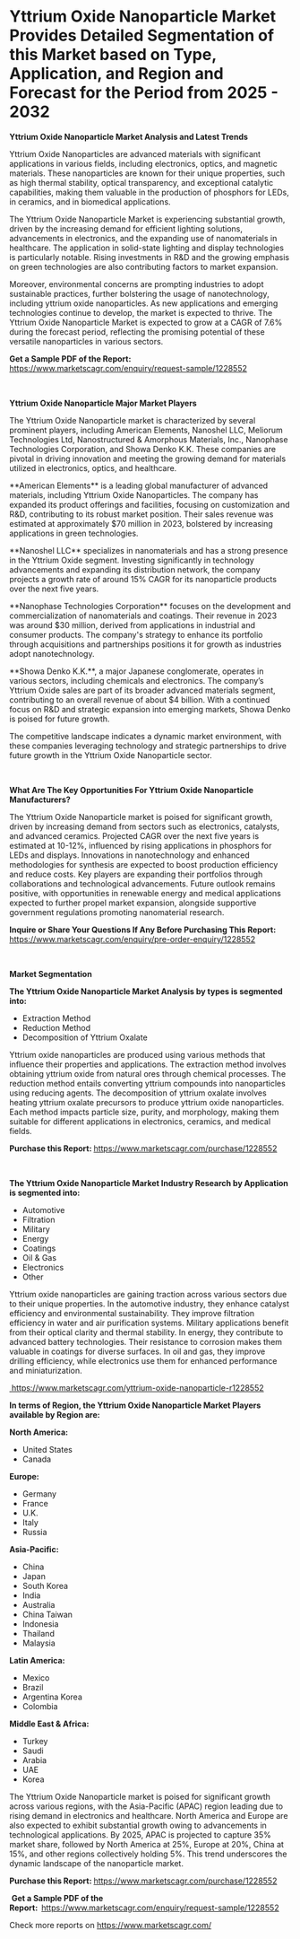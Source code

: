 <p><h1>Yttrium Oxide Nanoparticle Market Provides Detailed Segmentation of this Market based on Type, Application, and Region and Forecast for the Period from 2025 - 2032</h1></p><p><strong>Yttrium Oxide Nanoparticle Market Analysis and Latest Trends</strong></p>
<p><p>Yttrium Oxide Nanoparticles are advanced materials with significant applications in various fields, including electronics, optics, and magnetic materials. These nanoparticles are known for their unique properties, such as high thermal stability, optical transparency, and exceptional catalytic capabilities, making them valuable in the production of phosphors for LEDs, in ceramics, and in biomedical applications.</p><p>The Yttrium Oxide Nanoparticle Market is experiencing substantial growth, driven by the increasing demand for efficient lighting solutions, advancements in electronics, and the expanding use of nanomaterials in healthcare. The application in solid-state lighting and display technologies is particularly notable. Rising investments in R&D and the growing emphasis on green technologies are also contributing factors to market expansion.</p><p>Moreover, environmental concerns are prompting industries to adopt sustainable practices, further bolstering the usage of nanotechnology, including yttrium oxide nanoparticles. As new applications and emerging technologies continue to develop, the market is expected to thrive. The Yttrium Oxide Nanoparticle Market is expected to grow at a CAGR of 7.6% during the forecast period, reflecting the promising potential of these versatile nanoparticles in various sectors.</p></p>
<p><strong>Get a Sample PDF of the Report:&nbsp;</strong> <a href="https://www.marketscagr.com/enquiry/request-sample/1228552?utm_campaign=3249&utm_medium=2&utm_source=Github&utm_content=ia&utm_term=03042025&utm_id=yttrium-oxide-nanoparticle">https://www.marketscagr.com/enquiry/request-sample/1228552</a></p>
<p>&nbsp;</p>
<p><strong>Yttrium Oxide Nanoparticle Major Market Players</strong></p>
<p><p>The Yttrium Oxide Nanoparticle market is characterized by several prominent players, including American Elements, Nanoshel LLC, Meliorum Technologies Ltd, Nanostructured & Amorphous Materials, Inc., Nanophase Technologies Corporation, and Showa Denko K.K. These companies are pivotal in driving innovation and meeting the growing demand for materials utilized in electronics, optics, and healthcare.</p><p>**American Elements** is a leading global manufacturer of advanced materials, including Yttrium Oxide Nanoparticles. The company has expanded its product offerings and facilities, focusing on customization and R&D, contributing to its robust market position. Their sales revenue was estimated at approximately $70 million in 2023, bolstered by increasing applications in green technologies.</p><p>**Nanoshel LLC** specializes in nanomaterials and has a strong presence in the Yttrium Oxide segment. Investing significantly in technology advancements and expanding its distribution network, the company projects a growth rate of around 15% CAGR for its nanoparticle products over the next five years.</p><p>**Nanophase Technologies Corporation** focuses on the development and commercialization of nanomaterials and coatings. Their revenue in 2023 was around $30 million, derived from applications in industrial and consumer products. The company's strategy to enhance its portfolio through acquisitions and partnerships positions it for growth as industries adopt nanotechnology.</p><p>**Showa Denko K.K.**, a major Japanese conglomerate, operates in various sectors, including chemicals and electronics. The company’s Yttrium Oxide sales are part of its broader advanced materials segment, contributing to an overall revenue of about $4 billion. With a continued focus on R&D and strategic expansion into emerging markets, Showa Denko is poised for future growth.</p><p>The competitive landscape indicates a dynamic market environment, with these companies leveraging technology and strategic partnerships to drive future growth in the Yttrium Oxide Nanoparticle sector.</p></p>
<p>&nbsp;</p>
<p><strong>What Are The Key Opportunities For Yttrium Oxide Nanoparticle Manufacturers?</strong></p>
<p><p>The Yttrium Oxide Nanoparticle market is poised for significant growth, driven by increasing demand from sectors such as electronics, catalysts, and advanced ceramics. Projected CAGR over the next five years is estimated at 10-12%, influenced by rising applications in phosphors for LEDs and displays. Innovations in nanotechnology and enhanced methodologies for synthesis are expected to boost production efficiency and reduce costs. Key players are expanding their portfolios through collaborations and technological advancements. Future outlook remains positive, with opportunities in renewable energy and medical applications expected to further propel market expansion, alongside supportive government regulations promoting nanomaterial research.</p></p>
<p><strong>Inquire or Share Your Questions If Any Before Purchasing This Report:</strong> <a href="https://www.marketscagr.com/enquiry/pre-order-enquiry/1228552?utm_campaign=3249&utm_medium=2&utm_source=Github&utm_content=ia&utm_term=03042025&utm_id=yttrium-oxide-nanoparticle">https://www.marketscagr.com/enquiry/pre-order-enquiry/1228552</a></p>
<p>&nbsp;</p>
<p><strong>Market Segmentation</strong></p>
<p><strong>The Yttrium Oxide Nanoparticle Market Analysis by types is segmented into:</strong></p>
<p><ul><li>Extraction Method</li><li>Reduction Method</li><li>Decomposition of Yttrium Oxalate</li></ul></p>
<p><p>Yttrium oxide nanoparticles are produced using various methods that influence their properties and applications. The extraction method involves obtaining yttrium oxide from natural ores through chemical processes. The reduction method entails converting yttrium compounds into nanoparticles using reducing agents. The decomposition of yttrium oxalate involves heating yttrium oxalate precursors to produce yttrium oxide nanoparticles. Each method impacts particle size, purity, and morphology, making them suitable for different applications in electronics, ceramics, and medical fields.</p></p>
<p><strong>Purchase this Report:&nbsp;</strong><a href="https://www.marketscagr.com/purchase/1228552?utm_campaign=3249&utm_medium=2&utm_source=Github&utm_content=ia&utm_term=03042025&utm_id=yttrium-oxide-nanoparticle">https://www.marketscagr.com/purchase/1228552</a></p>
<p>&nbsp;</p>
<p><strong>The Yttrium Oxide Nanoparticle Market Industry Research by Application is segmented into:</strong></p>
<p><ul><li>Automotive</li><li>Filtration</li><li>Military</li><li>Energy</li><li>Coatings</li><li>Oil & Gas</li><li>Electronics</li><li>Other</li></ul></p>
<p><p>Yttrium oxide nanoparticles are gaining traction across various sectors due to their unique properties. In the automotive industry, they enhance catalyst efficiency and environmental sustainability. They improve filtration efficiency in water and air purification systems. Military applications benefit from their optical clarity and thermal stability. In energy, they contribute to advanced battery technologies. Their resistance to corrosion makes them valuable in coatings for diverse surfaces. In oil and gas, they improve drilling efficiency, while electronics use them for enhanced performance and miniaturization.</p></p>
<p><a href="https://www.marketscagr.com/yttrium-oxide-nanoparticle-r1228552?utm_campaign=3249&utm_medium=2&utm_source=Github&utm_content=ia&utm_term=03042025&utm_id=yttrium-oxide-nanoparticle">&nbsp;https://www.marketscagr.com/yttrium-oxide-nanoparticle-r1228552</a></p>
<p><strong>In terms of Region, the Yttrium Oxide Nanoparticle Market Players available by Region are:</strong></p>
<p>
    <p> <strong> North America: </strong>
        <ul>
            <li>United States</li>
            <li>Canada</li>
        </ul>
        </p> 
    <p> <strong> Europe: </strong>
        <ul>
            <li>Germany</li>
            <li>France</li>
            <li>U.K.</li>
            <li>Italy</li>
            <li>Russia</li>
        </ul>
        </p> 
    <p> <strong> Asia-Pacific: </strong>
        <ul>
            <li>China</li>
            <li>Japan</li>
            <li>South Korea</li>
            <li>India</li>
            <li>Australia</li>
            <li>China Taiwan</li>
            <li>Indonesia</li>
            <li>Thailand</li>
            <li>Malaysia</li>
        </ul>
        </p> 
    <p> <strong> Latin America: </strong>
        <ul>
            <li>Mexico</li>
            <li>Brazil</li>
            <li>Argentina Korea</li>
            <li>Colombia</li>
        </ul>
        </p> 
    <p> <strong> Middle East & Africa: </strong>
        <ul>
            <li>Turkey</li>
            <li>Saudi</li>
            <li>Arabia</li>
            <li>UAE</li>
            <li>Korea</li>
        </ul>
    </p>
    </p>
<p><p>The Yttrium Oxide Nanoparticle market is poised for significant growth across various regions, with the Asia-Pacific (APAC) region leading due to rising demand in electronics and healthcare. North America and Europe are also expected to exhibit substantial growth owing to advancements in technological applications. By 2025, APAC is projected to capture 35% market share, followed by North America at 25%, Europe at 20%, China at 15%, and other regions collectively holding 5%. This trend underscores the dynamic landscape of the nanoparticle market.</p></p>
<p><strong>Purchase this Report: </strong><a href="https://www.marketscagr.com/purchase/1228552?utm_campaign=3249&utm_medium=2&utm_source=Github&utm_content=ia&utm_term=03042025&utm_id=yttrium-oxide-nanoparticle">https://www.marketscagr.com/purchase/1228552</a></p>
<p>&nbsp;<strong>Get a Sample PDF of the Report:&nbsp;&nbsp;</strong><a href="https://www.marketscagr.com/enquiry/request-sample/1228552?utm_campaign=3249&utm_medium=2&utm_source=Github&utm_content=ia&utm_term=03042025&utm_id=yttrium-oxide-nanoparticle">https://www.marketscagr.com/enquiry/request-sample/1228552</a></p>
<p><strong></strong></p>
<p>Check more reports on <a href="https://www.marketscagr.com/?utm_campaign=3249&utm_medium=2&utm_source=Github&utm_content=ia&utm_term=03042025&utm_id=yttrium-oxide-nanoparticle">https://www.marketscagr.com/</a></p>